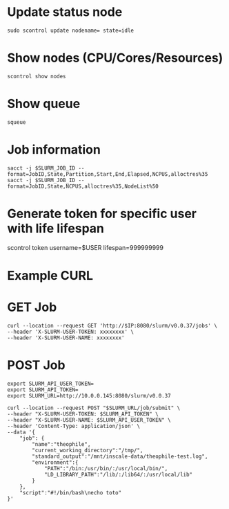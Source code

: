 # Update status node
```
sudo scontrol update nodename= state=idle
```

# Show nodes (CPU/Cores/Resources)
```
scontrol show nodes
```

# Show queue
```
squeue
```

# Job information
```
sacct -j $SLURM_JOB_ID --format=JobID,State,Partition,Start,End,Elapsed,NCPUS,alloctres%35
sacct -j $SLURM_JOB_ID --format=JobID,State,NCPUS,alloctres%35,NodeList%50
```
# Generate token for specific user with life lifespan
scontrol token username=$USER lifespan=999999999

# Example CURL
# GET Job
```
curl --location --request GET 'http://$IP:8080/slurm/v0.0.37/jobs' \
--header 'X-SLURM-USER-TOKEN: xxxxxxxx' \
--header 'X-SLURM-USER-NAME: xxxxxxxx'
```

# POST Job

```
export SLURM_API_USER_TOKEN= 
export SLURM_API_TOKEN=
export SLURM_URL=http://10.0.0.145:8080/slurm/v0.0.37

```

```
curl --location --request POST "$SLURM_URL/job/submit" \
--header "X-SLURM-USER-TOKEN: $SLURM_API_TOKEN" \
--header "X-SLURM-USER-NAME: $SLURM_API_USER_TOKEN" \
--header 'Content-Type: application/json' \
--data '{
    "job": {
        "name":"theophile",
        "current_working_directory":"/tmp/",
        "standard_output":"/mnt/inscale-data/theophile-test.log",
        "environment":{
            "PATH":"/bin:/usr/bin/:/usr/local/bin/",
            "LD_LIBRARY_PATH":"/lib/:/lib64/:/usr/local/lib"
        }
    },
    "script":"#!/bin/bash\necho toto"
}'
```